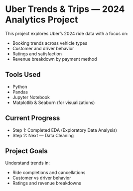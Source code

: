 # Uber Trends & Trips — 2024 Analytics Project

This project explores Uber’s 2024 ride data with a focus on:
- Booking trends across vehicle types
- Customer and driver behavior
- Ratings and satisfaction
- Revenue breakdown by payment method
  
## Tools Used
- Python
- Pandas
- Jupyter Notebook
- Matplotlib & Seaborn (for visualizations)

## Current Progress
- Step 1: Completed EDA (Exploratory Data Analysis)
- Step 2: Next — Data Cleaning

## Project Goals
Understand trends in:
- Ride completions and cancellations
- Customer vs driver behavior
- Ratings and revenue breakdowns
